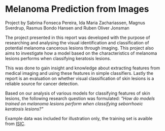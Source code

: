 # Melanoma Prediction from Images 

Project by Sabrina Fonseca Pereira, Ida Maria Zachariassen, Magnus Sverdrup, Rasmus Bondo Hansen and Ruben Oliver Jonsman

The project presented in this report was developed with the purpose of researching and analysing the visual identification and classification of potential melanoma cancerous lesions through imaging. This project also aims to investigate how a model based on the characteristics of melanoma lesions performs when classifying keratosis lesions.

This was done to gain insight and knowledge about extracting features from medical imaging and using these features in simple classifiers. Lastly the report is an evaluation on whether visual classification of skin lesions is a reliable source for cancer detection. 

Based on our analysis of various models for classifying features of skin lesions, the following research question was formulated: *"How do models trained on melanoma lesions perform when classifying seborrhoeic keratosis lesions?"*

Example data was included for illustration only, the training set is avaible from [ISIC](https://challenge.isic-archive.com/data/#2017).